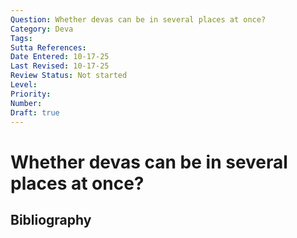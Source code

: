 ```yaml
---
Question: Whether devas can be in several places at once?
Category: Deva
Tags: 
Sutta References: 
Date Entered: 10-17-25
Last Revised: 10-17-25
Review Status: Not started
Level: 
Priority: 
Number: 
Draft: true
---
```


# Whether devas can be in several places at once?

## Bibliography

<!-- 

Notes:



-->